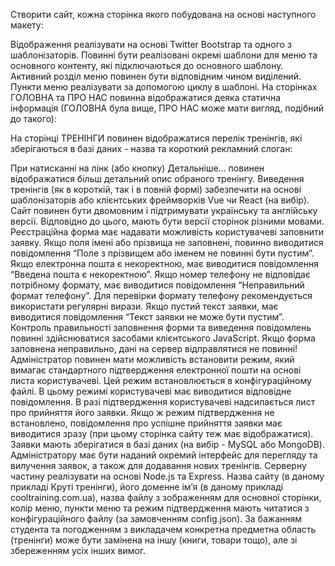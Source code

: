 Створити сайт, кожна сторінка якого побудована на основі наступного макету:



Відображення реалізувати на основі Twitter Bootstrap та одного з шаблонізаторів. Повинні бути реалізовані окремі шаблони для меню та основного контенту, які підключаються до основного шаблону. Активний розділ меню повинен бути відповідним чином виділений.
Пункти меню реалізувати за допомогою циклу в шаблоні.
На сторінках ГОЛОВНА та ПРО НАС повинна відображатися деяка статична інформація (ГОЛОВНА була вище, ПРО НАС може мати вигляд, подібний до такого):



На сторінці ТРЕНІНГИ повинен відображатися перелік тренінгів, які зберігаються в базі даних - назва та короткий рекламний слоган:




При натисканні на лінк (або кнопку) Детальніше… повинен відображатися більш детальний опис обраного тренінгу.
Виведення тренінгів (як в короткій, так і в повній формі) забезпечити на основі шаблонізаторів або клієнтських фреймворків Vue чи React (на вибір).
Сайт повинен бути двомовним і підтримувати українську та англійську версії. Відповідно до цього, мають бути версії сторінок різними мовами.
Реєстраційна форма має надавати можливість користувачеві заповнити заявку. Якщо поля імені або прізвища не заповнені, повинно виводитися повідомлення “Поле з прізвищем або іменем не повинні бути пустим”. Якщо електронна пошта є некоректною, має виводитися повідомлення “Введена пошта є некоректною”.  Якщо номер телефону не відповідає потрібному формату, має виводитися повідомлення “Неправильний формат телефону”. Для перевірки формату телефону рекомендується використати регулярні вирази. Якщо пустий текст заявки, має виводитися повідомлення “Текст заявки не може бути пустим”.
Контроль правильності заповнення форми та виведення повідомлень повинні здійснюватися засобами клієнтського JavaScript. Якщо форма заповнена неправильно, дані на сервер відправлятися не повинні!
Адміністратор повинен мати можливість встановити режим, який вимагає стандартного підтвердження електронної пошти на основі листа користувачеві. Цей режим встановлюється в конфігураційному файлі. В цьому режимі користувачеві має виводитися відповідне повідомлення. В разі підтвердження користувачеві надсилається лист про прийняття його заявки.
Якщо ж режим підтвердження не встановлено, повідомлення про успішне прийняття заявки має виводитися зразу (при цьому сторінка сайту теж має відображатися).
Заявки мають зберігатися в базі даних (на вибір - MySQL або MongoDB).
Адміністратору має бути наданий окремий інтерфейс для перегляду та вилучення заявок, а також для додавання нових тренінгів.
Серверну частину реалізувати на основі Node.js та Express.
Назва сайту (в даному прикладі Круті тренінги), його доменне ім’я (в даному прикладі  cooltraining.com.ua), назва файлу з зображенням для основної сторінки, колір меню, пункти меню та режим підтвердження мають читатися з конфігураційного файлу (за замовченням config.json).
За бажанням студента та погодженням з викладачем конкретна предметна область (тренінги) може бути замінена на іншу (книги, товари тощо), але зі збереженням усіх інших вимог.
